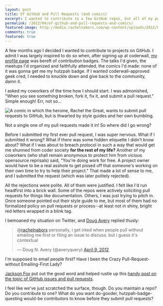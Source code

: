 ```yaml
---
layout: post
title: Of GitHub and Pull Requests (and comics)
excerpt: I wanted to contribute to a few GitHub repos, but all of my pull requests got shot down. Where did I go wrong? How would you recommend I go about it in the future?
permalink: /2012/04/of-github-and-pull-requests-and-comics/
featured-image: http://media.rachelnabors.com/wp-content/uploads/2012/04/github_web.png
comments: true 
featured: true
---
```

A few months ago I decided I wanted to contribute to projects on GitHub. I admit I was largely inspired to do so when, after signing up at coderwall, <a href="http://coderwall.com/rachelnabors">my profile page</a> was bereft of contribution badges. The talks I'd given, the meetups I'd organized and faithfully attended, the comics I'd made: none of it was gonna get me my hutzpah badge. If I wanted coderwall-approved geek cred, I needed to knuckle down and give back to the community, damn it.

I asked my coworkers of the time how I should start. I was admonished, "When you see something broken, fork it, fix it, and submit a pull request." Simple enough! Err, not so...

<img title="GitHub Comic" alt="A comic in which the heroine, Rachel the Great, wants to submit pull requests to GitHub, but is thwarted by style guides and her own bumbling." src="http://media.rachelnabors.com/wp-content/uploads/2012/04/github_web1.png" />

Not a single one of my pull requests made it in! So where did I go wrong?

Before I submitted my first ever pull request, I was super nervous. What if I submitted it wrong? What if there was some hidden etiquette I didn't know about? What if I was about to breach protocol in such a way that would get me shunned from coder society <strong>for the rest of my life?</strong> Another of my coworkers (who shall remain anonymous to protect him from vicious opensource reprisals) said, "You're doing work for free. A project owner would have to be a real asshole to get pissed off that someone's working on their own time to try to help their project." That made a lot of sense to me, and I submitted the request (which was later politely rejected).

All the rejections were polite. All of them were justified. I felt like I'd run headfirst into a brick wall. Some of the repos were actively soliciting pull requests for things like documentation. Others, I was just trying to pitch in. Once someone pointed out their style guide to me, but most of them had no formalized policy on pull requests or process--at least not in shiny, bright red letters wrapped in a blink tag.

I bemoaned my situation on Twitter, and <a href="https://twitter.com/#!/averydistracted">Doug Avery</a> replied thusly:

<blockquote class="twitter-tweet"><p>@<a href="https://twitter.com/rachelnabors">rachelnabors</a> personally, i get irked when people pull without emailing me first or filing an issue to discuss. but i guess it's contextual</p>&mdash; Doug N. Avery (@averyquery) <a href="https://twitter.com/averyquery/status/189450321246949376">April 9, 2012</a></blockquote>
<script async src="//platform.twitter.com/widgets.js" charset="utf-8"></script>

I'm supposed to email people first? Have I been the Crazy Pull-Request-without Emailing-First Lady?

<a href="http://jacksonfox.org/">Jackson Fox</a> put out the good word and helped rustle up this <a href="http://wordsbyf.at/2012/02/13/creating-issues/">handy post on the topic of GitHub issues and pull requests</a>.

I feel like we've just scratched the surface, though. Do you maintain a repo? Do you contribute to one? What do you want do-gooder, hutzpah-badge-questing would-be contributors to know before they submit pull requests?